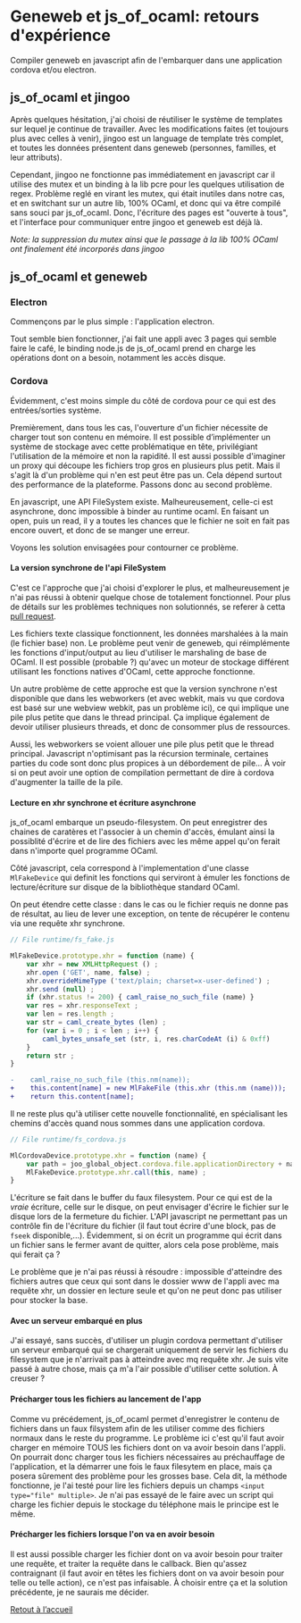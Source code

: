 # Geneweb et js_of_ocaml: retours d'expérience

Compiler geneweb en javascript afin de l'embarquer dans une
application cordova et/ou electron.

## js_of_ocaml et jingoo

Après quelques hésitation, j'ai choisi de réutiliser le système de
templates sur lequel je continue de travailler. Avec les modifications
faites (et toujours plus avec celles à venir), jingoo est un language
de template très complet, et toutes les données présentent dans
geneweb (personnes, familles, et leur attributs).

Cependant, jingoo ne fonctionne pas immédiatement en javascript car il
utilise des mutex et un binding à la lib pcre pour les quelques
utilisation de regex. Problème reglé en virant les mutex, qui était
inutiles dans notre cas, et en switchant sur un autre lib, 100% OCaml,
et donc qui va être compilé sans souci par js_of_ocaml. Donc,
l'écriture des pages est "ouverte à tous", et l'interface pour
communiquer entre jingoo et geneweb est déjà là.

_Note: la suppression du mutex ainsi que le passage à la lib
100% OCaml ont finalement été incorporés dans jingoo_

## js_of_ocaml et geneweb

### Electron

Commençons par le plus simple : l'application electron.

Tout semble bien fonctionner, j'ai fait une appli avec 3 pages qui
semble faire le café, le binding node.js de js_of_ocaml prend en
charge les opérations dont on a besoin, notamment les accès disque.

### Cordova

Évidemment, c'est moins simple du côté de cordova pour ce qui est des
entrées/sorties système.

Premièrement, dans tous les cas, l'ouverture d'un fichier nécessite de
charger tout son contenu en mémoire. Il est possible d’implémenter un
système de stockage avec cette problématique en tête, privilégiant
l'utilisation de la mémoire et non la rapidité. Il est aussi possible
d'imaginer un proxy qui découpe les fichiers trop gros en plusieurs
plus petit. Mais il s'agit là d'un problème qui n'en est peut être pas
un. Cela dépend surtout des performance de la plateforme. Passons donc
au second problème.

En javascript, une API FileSystem existe. Malheureusement, celle-ci
est asynchrone, donc impossible à binder au runtime ocaml. En faisant
un open, puis un read, il y a toutes les chances que le fichier ne
soit en fait pas encore ouvert, et donc de se manger une erreur.

Voyons les solution envisagées pour contourner ce problème.

#### La version synchrone de l'api FileSystem

C'est ce l'approche que j'ai choisi d'explorer le plus, et
malheureusement je n'ai pas réussi à obtenir quelque chose de
totalement fonctionnel. Pour plus de détails sur les problèmes
techniques non solutionnés, se referer à cetta [pull
request](https://github.com/ocsigen/js_of_ocaml/pull/704).

Les fichiers texte classique fonctionnent, les données marshalées à la
main (le fichier base) non. Le problème peut venir de geneweb, qui
réimplémente les fonctions d'input/output au lieu d'utiliser le
marshaling de base de OCaml. Il est possible (probable ?) qu'avec un
moteur de stockage différent utilisant les fonctions natives d'OCaml,
cette approche fonctionne.

Un autre problème de cette approche est que la version synchrone n'est
disponible que dans les webworkers (et avec webkit, mais vu que
cordova est basé sur une webview webkit, pas un problème ici), ce qui
implique une pile plus petite que dans le thread principal. Ça
implique également de devoir utiliser plusieurs threads, et donc de
consommer plus de ressources.

Aussi, les webworkers se voient allouer une pile plus petit que le
thread principal. Javascript n'optimisant pas la récursion terminale,
certaines parties du code sont donc plus propices à un
débordement de pile... À voir si on peut avoir une option de
compilation permettant de dire à cordova d'augmenter la taille de la
pile.

#### Lecture en xhr synchrone et écriture asynchrone

js_of_ocaml embarque un pseudo-filesystem. On peut enregistrer des
chaines de caratères et l'associer à un chemin d'accès, émulant ainsi
la possiblité d'écrire et de lire des fichiers avec les même appel
qu'on ferait dans n'importe quel programme OCaml.

Côté javascript, cela correspond à l'implementation d'une classe
`MlFakeDevice` qui definit les fonctions qui serviront à émuler les
fonctions de lecture/écriture sur disque de la bibliothèque standard
OCaml.

On peut étendre cette classe : dans le cas ou le fichier requis ne donne pas de résultat, au lieu de lever une exception, on tente de récupérer le contenu via une requête xhr synchrone.

```javascript
// File runtime/fs_fake.js

MlFakeDevice.prototype.xhr = function (name) {
    var xhr = new XMLHttpRequest () ;
    xhr.open ('GET', name, false) ;
    xhr.overrideMimeType ('text/plain; charset=x-user-defined') ;
    xhr.send (null) ;
    if (xhr.status != 200) { caml_raise_no_such_file (name) }
    var res = xhr.responseText ;
    var len = res.length ;
    var str = caml_create_bytes (len) ;
    for (var i = 0 ; i < len ; i++) {
        caml_bytes_unsafe_set (str, i, res.charCodeAt (i) & 0xff)
    }
    return str ;
}
```

```diff
-    caml_raise_no_such_file (this.nm(name));
+    this.content[name] = new MlFakeFile (this.xhr (this.nm (name)));
+    return this.content[name];
```

Il ne reste plus qu'à utiliser cette nouvelle fonctionnalité, en
spécialisant les chemins d'accès quand nous sommes dans une
application cordova.

```javascript
// File runtime/fs_cordova.js

MlCordovaDevice.prototype.xhr = function (name) {
    var path = joo_global_object.cordova.file.applicationDirectory + name ;
    MlFakeDevice.prototype.xhr.call(this, name) ;
}
```

L'écriture se fait dans le buffer du faux filesystem. Pour ce qui est
de la _vraie_ écriture, celle sur le disque, on peut envisager
d'écrire le fichier sur le disque lors de la fermeture du
fichier. L'API javascript ne permettant pas un contrôle fin de
l'écriture du fichier (il faut tout écrire d'une block, pas de `fseek`
disponible,...). Évidemment, si on écrit un programme qui écrit dans
un fichier sans le fermer avant de quitter, alors cela pose problème,
mais qui ferait ça ?

Le problème que je n'ai pas réussi à résoudre : impossible d'atteindre
des fichiers autres que ceux qui sont dans le dossier www de l'appli
avec ma requête xhr, un dossier en lecture seule et qu'on ne peut donc
pas utiliser pour stocker la base.

#### Avec un serveur embarqué en plus

J'ai essayé, sans succès, d'utiliser un plugin cordova permettant
d'utiliser un serveur embarqué qui se chargerait uniquement de servir
les fichiers du filesystem que je n'arrivait pas à atteindre avec mq requête xhr. Je suis vite passé à autre chose, mais ça m'a l'air possible d'utiliser cette solution. À creuser ?

#### Précharger tous les fichiers au lancement de l'app

Comme vu précédement, js_of_ocaml permet d'enregistrer le contenu de
fichiers dans un faux filsystem afin de les utiliser comme des
fichiers normaux dans le reste du programme. Le problème ici c'est
qu'il faut avoir charger en mémoire TOUS les fichiers dont on va avoir
besoin dans l'appli. On pourrait donc charger tous les fichiers
nécessaires au préchauffage de l'application, et la démarrer une fois
le faux filesytem en place, mais ça posera sûrement des problème pour
les grosses base. Cela dit, la méthode fonctionne, je l'ai testé pour
lire les fichiers depuis un champs `<input type="file" multiple>`. Je
n'ai pas essayé de le faire avec un script qui charge les fichier
depuis le stockage du téléphone mais le principe est le même.

#### Précharger les fichiers lorsque l'on va en avoir besoin

Il est aussi possible charger les fichier dont on va avoir besoin pour
traiter une requête, et traiter la requête dans le callback. Bien
qu'assez contraignant (il faut avoir en têtes les fichiers dont on va
avoir besoin pour telle ou telle action), ce n'est pas infaisable. À
choisir entre ça et la solution précédente, je ne saurais me décider.

<a class="home-btn" href="/">Retout à l’accueil</a>
